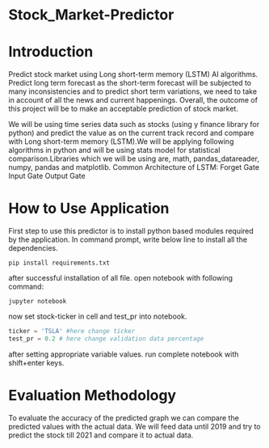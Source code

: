# Stock_Market-Predictor

# Introduction
Predict stock market using Long short-term memory (LSTM) AI algorithms. Predict long term forecast as the short-term forecast will be subjected to many inconsistencies and to predict short term variations, we need to take in account of all the news and current happenings. Overall, the outcome of this project will be to make an acceptable prediction of stock market.

We will be using time series data such as stocks (using y finance library for python) and predict the value as on the current track record and compare with Long short-term memory (LSTM).We will be applying following algorithms in python and will be using stats model for statistical comparison.Libraries which we will be using are, math, pandas_datareader, numpy, pandas and matplotlib.
Common Architecture of LSTM:
Forget Gate
Input Gate
Output Gate

# How to Use Application
First step to use this predictor is to install python based modules required by the application. In command prompt, write below line to install all the dependencies.
```
pip install requirements.txt
```
after successful installation of all file. open notebook with following command:
```
jupyter notebook
```
now set stock-ticker in cell and test_pr into notebook.
```python
ticker = 'TSLA' #here change ticker
test_pr = 0.2 # here change validation data percentage
```
after setting appropriate variable values. run complete notebook with shift+enter keys.

# Evaluation Methodology
To evaluate the accuracy of the predicted graph we can compare the predicted values with the actual data. We will feed data until 2019 and try to predict the stock till 2021 and compare it to actual data.

